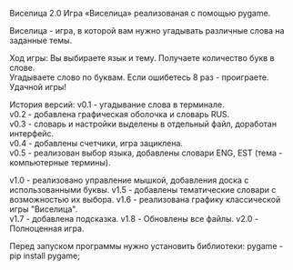 Виселица 2.0
Игра «Виселица» реализованая с помощью pygame.  

Виселица - игра, в которой вам нужно угадывать различные слова на заданные темы.  

Ход игры: 
Вы выбираете язык и тему. 
Получаете количество букв в слове.  
Угадываете слово по буквам. 
Если ошибетесь 8 раз - проиграете.  
Удачной игры! 

История версий: 
v0.1 - угадывание слова в терминале.  
v0.2 - добавлена графическая оболочка и словарь RUS.  
v0.3 - словарь и настройки выделены в отдельный файл, доработан интерфейс.  
v0.4 - добавлены счетчики, игра зациклена.  
v0.5 - реализован выбор языка, добавлены словари ENG, EST (тема - компьютерные термины).  

v1.0 - реализовано управление мышкой, добавления доска с использованными буквы. 
v1.5 - добавлены тематические словари с возможностью их выбора. 
v1.6 - реализована графику классической игры "Виселица".  
v1.7 - добавлена подсказка. 
v1.8 - Обновлены все файлы. 
v2.0 - Полноценная игра.  

Перед запуском программы нужно установить библиотеки:
pygame - pip install pygame;
